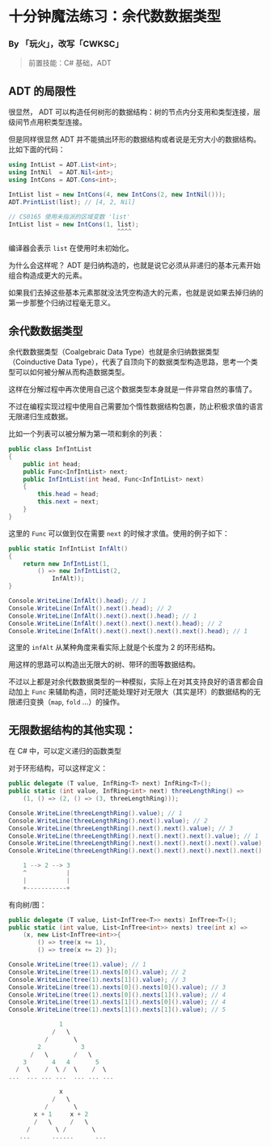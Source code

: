# 十分钟魔法练习：余代数数据类型

### By 「玩火」，改写「CWKSC」

> 前置技能：C# 基础，ADT

## ADT 的局限性

很显然， ADT 可以构造任何树形的数据结构：树的节点内分支用和类型连接，层级间节点用积类型连接。

但是同样很显然 ADT 并不能搞出环形的数据结构或者说是无穷大小的数据结构。比如下面的代码：

```csharp
using IntList = ADT.List<int>;
using IntNil  = ADT.Nil<int>;
using IntCons = ADT.Cons<int>;

IntList list = new IntCons(4, new IntCons(2, new IntNil()));
ADT.PrintList(list); // [4, 2, Nil]

// CS0165 使用未指派的区域变数 'list'
IntList list = new IntCons(1, list);
                              ^^^^
```

编译器会表示 `list` 在使用时未初始化。

为什么会这样呢？ ADT 是归纳构造的，也就是说它必须从非递归的基本元素开始组合构造成更大的元素。

如果我们去掉这些基本元素那就没法凭空构造大的元素，也就是说如果去掉归纳的第一步那整个归纳过程毫无意义。

## 余代数数据类型

余代数数据类型（Coalgebraic Data Type）也就是余归纳数据类型（Coinductive Data Type），代表了自顶向下的数据类型构造思路，思考一个类型可以如何被分解从而构造数据类型。

这样在分解过程中再次使用自己这个数据类型本身就是一件非常自然的事情了。

不过在编程实现过程中使用自己需要加个惰性数据结构包裹，防止积极求值的语言无限递归生成数据。

比如一个列表可以被分解为第一项和剩余的列表：

```csharp
public class InfIntList
{
    public int head;
    public Func<InfIntList> next;
    public InfIntList(int head, Func<InfIntList> next)
    {
        this.head = head;
        this.next = next;
    }
}
```

这里的 `Func` 可以做到仅在需要 `next` 的时候才求值。使用的例子如下：

```csharp
public static InfIntList InfAlt()
{
    return new InfIntList(1, 
        () => new InfIntList(2, 
            InfAlt));
}

Console.WriteLine(InfAlt().head); // 1
Console.WriteLine(InfAlt().next().head); // 2
Console.WriteLine(InfAlt().next().next().head); // 1
Console.WriteLine(InfAlt().next().next().next().head); // 2
Console.WriteLine(InfAlt().next().next().next().next().head); // 1
```

这里的 `infAlt` 从某种角度来看实际上就是个长度为 2 的环形结构。

用这样的思路可以构造出无限大的树、带环的图等数据结构。

不过以上都是对余代数数据类型的一种模拟，实际上在对其支持良好的语言都会自动加上 `Func` 来辅助构造，同时还能处理好对无限大（其实是环）的数据结构的无限递归变换（`map`, `fold` ...）的操作。

## 无限数据结构的其他实现：

在 C# 中，可以定义递归的函数类型

对于环形结构，可以这样定义：

```csharp
public delegate (T value, InfRing<T> next) InfRing<T>();
public static (int value, InfRing<int> next) threeLengthRing() =>
    (1, () => (2, () => (3, threeLengthRing)));
```

```csharp
Console.WriteLine(threeLengthRing().value); // 1
Console.WriteLine(threeLengthRing().next().value); // 2
Console.WriteLine(threeLengthRing().next().next().value); // 3
Console.WriteLine(threeLengthRing().next().next().next().value); // 1
Console.WriteLine(threeLengthRing().next().next().next().next().value); // 2
Console.WriteLine(threeLengthRing().next().next().next().next().next().value); // 3

    1 --> 2 --> 3 
    ^           |
    |           |
    +-----------+
```

有向树/图：

```csharp
public delegate (T value, List<InfTree<T>> nexts) InfTree<T>();
public static (int value, List<InfTree<int>> nexts) tree(int x) => 
    (x, new List<InfTree<int>>{
        () => tree(x += 1),
        () => tree(x += 2) });
```

```csharp
Console.WriteLine(tree(1).value); // 1
Console.WriteLine(tree(1).nexts[0]().value); // 2
Console.WriteLine(tree(1).nexts[1]().value); // 3
Console.WriteLine(tree(1).nexts[0]().nexts[0]().value); // 3
Console.WriteLine(tree(1).nexts[0]().nexts[1]().value); // 4
Console.WriteLine(tree(1).nexts[1]().nexts[0]().value); // 4
Console.WriteLine(tree(1).nexts[1]().nexts[1]().value); // 5

              1
            /   \
          /       \
        2           3
      /   \       /   \
    3       4   4       5
  /  \    /  \ /  \    /  \
...  ... ... ...  ... ... ...

              x
            /   \
          /       \
       x + 1     x + 2
       /   \     /   \
     /       \ /       \
   ...      ......      ...
```